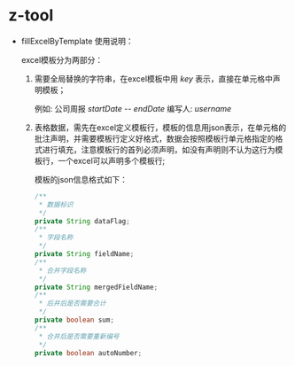 # z-tool

* fillExcelByTemplate 使用说明：

    excel模板分为两部分：
    
    1. 需要全局替换的字符串，在excel模板中用 $key$ 表示，直接在单元格中声明模板；
    
        例如: 公司周报 $startDate$ -- $endDate$ 编写人: $username$
        
    1. 表格数据，需先在excel定义模板行，模板的信息用json表示，在单元格的批注声明，并需要模板行定义好格式，数据会按照模板行单元格指定的格式进行填充，注意模板行的首列必须声明，如没有声明则不认为这行为模板行，一个excel可以声明多个模板行;
        
        模板的json信息格式如下：
        
        ```java
        /**
         * 数据标识
         */
        private String dataFlag;
        /**
         * 字段名称
         */
        private String fieldName;
        /**
         * 合并字段名称
         */
        private String mergedFieldName;
        /**
         * 后并后是否需要合计
         */
        private boolean sum;
        /**
         * 合并后是否需要重新编号
         */
        private boolean autoNumber;
        ```

